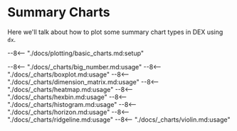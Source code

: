 # Summary Charts

Here we'll talk about how to plot some summary chart types in DEX using `dx`.

--8<-- "./docs/plotting/basic_charts.md:setup"

--8<-- "./docs/_charts/big_number.md:usage"
--8<-- "./docs/_charts/boxplot.md:usage"
--8<-- "./docs/_charts/dimension_matrix.md:usage"
--8<-- "./docs/_charts/heatmap.md:usage"
--8<-- "./docs/_charts/hexbin.md:usage"
--8<-- "./docs/_charts/histogram.md:usage"
--8<-- "./docs/_charts/horizon.md:usage"
--8<-- "./docs/_charts/ridgeline.md:usage"
--8<-- "./docs/_charts/violin.md:usage"